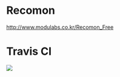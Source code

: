 # Recomon
http://www.modulabs.co.kr/Recomon_Free

# Travis CI 
[<img src="https://api.travis-ci.org/abreqadhabra/Recomon.svg?branch=master">](https://travis-ci.org/abreqadhabra/Recomon)
